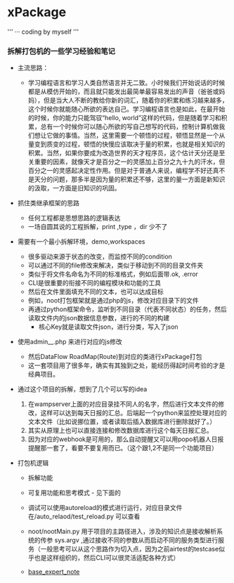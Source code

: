 # xPackage

'''
··· coding by myself
'''

### 拆解打包机的一些学习经验和笔记


- 主流思路：
	
	- 学习编程语言和学习人类自然语言并无二致。小时候我们开始说话的时候都是从模仿开始的，而且就只能发出最简单最容易发出的声音（爸爸或妈妈），但是当大人不断的教给你新的词汇，随着你的积累和练习越来越多，这个时候你就能随心所欲的表达自己。学习编程语言也是如此，在最开始的时候，你的能力只能驾驭“hello, world”这样的代码，但是随着学习和积累，总有一个时候你可以随心所欲的写自己想写的代码，控制计算机做我们想让它做的事情。当然，这里需要一个顿悟的过程，顿悟显然是一个从量变到质变的过程，顿悟的快慢应该取决于量的积累，也就是相关知识的积累。当然，如果你要成为改造世界的天才程序员，这个估计天分还是至关重要的因素，就像天才是百分之一的灵感加上百分之九十九的汗水，但百分之一的灵感起决定性作用。但是对于普通人来说，编程学不好还真不是天分的问题，那多半是因为量的积累还不够，这里的量一方面是新知识的汲取，一方面是旧知识的巩固。



- 抓住类继承框架的思路

	- 任何工程都是思想思路的逻辑表达
	- 一场自圆其说的工程拆解，print ,type ，dir 少不了

- 需要有一个最小拆解环境，demo,workspaces

	- 很多驱动来源于状态的改变，而监控不同的condition
	- 可以通过不同的file修改来解决，类似于移动到不同的目录文件夹
	- 类似于将文件名命名为不同的标准格式，例如后面带.ok, .error
	- CLI是很重要的衔接不同的编程模块和功能的工具
	- 然后在文件里面填充不同的文本，也可以达成目标
	- 例如，noot打包框架就是通过php的js，修改对应目录下的文件
	- 再通过python框架命令，监听到不同目录（代表不同状态）的任务，然后读取文件内的json数据信息参数，进行的不同的构建
		- 核心Key就是读取文件json，进行分类，写入了json


- 使用admin__.php 来进行对应的js修改
	
	- 然后DataFlow RoadMap(Route)到对应的类进行xPackage打包
	- 这一套项目用了很多年，确实有其独到之处，能经历得起时间考验的才是经典项目。


- 通过这个项目的拆解，想到了几个可以写的idea
	
	1. 在wampserver上面的对应目录挂不同人的名字，然后进行文本文件的修改，这样可以达到每天日报的汇总。后端起一个python来监控处理对应的文本文件（比如说挪位置，或者读取后插入数据库进行删除就好了。）
	2. 其实从原理上也可以直接连接和修改数据库进行这个每天日报汇总。
	3. 因为对应的webhook是可用的，那么自动提醒又可以用popo机器人日报提醒那一套了，看要不要复用而已。（这个跟1,2不是同一个功能项目）

- 打包机逻辑

	- 拆解功能

	- 可复用功能和思考模式 - 见下面的

	- 调试可以使用autoreload的模式进行运行，对应目录文件在/auto_relaod/test_reload.py 可以查看

	- noot/nootMain.py 用于项目的主路径进入，涉及的知识点是接收解析系统的传参 sys.argv ,通过接收不同的参数从而启动不同的服务类型进行服务（一般思考可以从这个思路作为切入点，因为之前airtest的testcase似乎也是这样组织的，然后CLI可以很灵活适配各种方式）

	- [base_expert_note](../base_advanced_expert_note/README.md)


